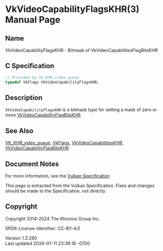 # VkVideoCapabilityFlagsKHR(3) Manual Page

## Name

VkVideoCapabilityFlagsKHR - Bitmask of VkVideoCapabilitiesFlagBitsKHR



## <a href="#_c_specification" class="anchor"></a>C Specification

``` c
// Provided by VK_KHR_video_queue
typedef VkFlags VkVideoCapabilityFlagsKHR;
```

## <a href="#_description" class="anchor"></a>Description

`VkVideoCapabilityFlagsKHR` is a bitmask type for setting a mask of zero
or more
[VkVideoCapabilityFlagBitsKHR](https://registry.khronos.org/vulkan/specs/1.3-extensions/man/html/VkVideoCapabilityFlagBitsKHR.html).

## <a href="#_see_also" class="anchor"></a>See Also

[VK_KHR_video_queue](https://registry.khronos.org/vulkan/specs/1.3-extensions/man/html/VK_KHR_video_queue.html), [VkFlags](https://registry.khronos.org/vulkan/specs/1.3-extensions/man/html/VkFlags.html),
[VkVideoCapabilitiesKHR](https://registry.khronos.org/vulkan/specs/1.3-extensions/man/html/VkVideoCapabilitiesKHR.html),
[VkVideoCapabilityFlagBitsKHR](https://registry.khronos.org/vulkan/specs/1.3-extensions/man/html/VkVideoCapabilityFlagBitsKHR.html)

## <a href="#_document_notes" class="anchor"></a>Document Notes

For more information, see the <a
href="https://registry.khronos.org/vulkan/specs/1.3-extensions/html/vkspec.html#VkVideoCapabilityFlagsKHR"
target="_blank" rel="noopener">Vulkan Specification</a>

This page is extracted from the Vulkan Specification. Fixes and changes
should be made to the Specification, not directly.

## <a href="#_copyright" class="anchor"></a>Copyright

Copyright 2014-2024 The Khronos Group Inc.

SPDX-License-Identifier: CC-BY-4.0

Version 1.3.290  
Last updated 2024-07-11 23:39:16 -0700
